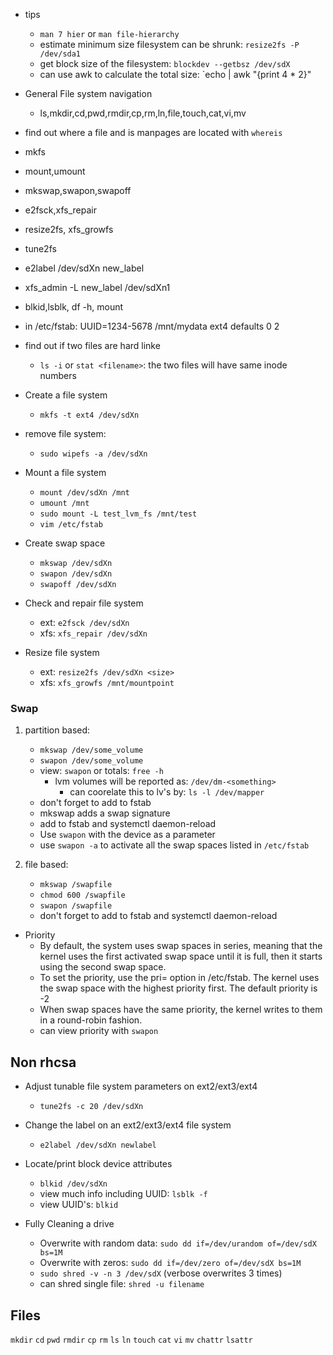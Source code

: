 * tips
    * `man 7 hier` or `man file-hierarchy`
    * estimate minimum size filesystem can be shrunk: `resize2fs -P /dev/sda1`
    * get block size of the filesystem: `blockdev --getbsz /dev/sdX`
    * can use awk to calculate the total size: `echo | awk "{print 4 * 2}"


* General File system navigation
	* ls,mkdir,cd,pwd,rmdir,cp,rm,ln,file,touch,cat,vi,mv

* find out where a file and is manpages are located with `whereis` 

* mkfs
* mount,umount
* mkswap,swapon,swapoff
* e2fsck,xfs_repair
* resize2fs, xfs_growfs
* tune2fs
* e2label /dev/sdXn new_label
* xfs_admin -L new_label /dev/sdXn1
* blkid,lsblk, df -h, mount
* in /etc/fstab: UUID=1234-5678 /mnt/mydata ext4 defaults 0 2

* find out if two files are hard linke
    * `ls -i`  or `stat <filename>`: the two files will have same inode numbers


* Create a file system
    * `mkfs -t ext4 /dev/sdXn`


* remove file system:
	* `sudo wipefs -a /dev/sdXn`


* Mount a file system
    * `mount /dev/sdXn /mnt`
    * `umount /mnt`
    * `sudo mount -L test_lvm_fs /mnt/test`
    * `vim /etc/fstab`

* Create swap space
    * `mkswap /dev/sdXn`
    * `swapon /dev/sdXn`
    * `swapoff /dev/sdXn`

* Check and repair file system
    * ext: `e2fsck /dev/sdXn`
    * xfs: `xfs_repair /dev/sdXn`

* Resize file system
    * ext: `resize2fs /dev/sdXn <size>`
    * xfs: `xfs_growfs /mnt/mountpoint`


### Swap
1. partition based:
	* `mkswap /dev/some_volume`
	* `swapon /dev/some_volume`
	* view: `swapon` or totals: `free -h`
		* lvm volumes will be reported as: `/dev/dm-<something>` 
			* can coorelate this to lv's by: `ls -l /dev/mapper`
	* don't forget to add to fstab
    * mkswap adds a swap signature
    * add to fstab and systemctl daemon-reload
    * Use `swapon` with the device as a parameter
    * use `swapon -a` to activate all the swap spaces listed in `/etc/fstab`


2. file based:
	* `mkswap /swapfile`
	* `chmod 600 /swapfile`
	* `swapon /swapfile`
	* don't forget to add to fstab and systemctl daemon-reload


* Priority
    * By default, the system uses swap spaces in series, meaning that the kernel uses the first activated swap space until it is full, then it starts using the second swap space.
    * To set the priority, use the pri= option in /etc/fstab. The kernel uses the swap space with the highest priority first. The default priority is -2
    * When swap spaces have the same priority, the kernel writes to them in a round-robin fashion.
    * can view priority with `swapon`

## Non rhcsa
* Adjust tunable file system parameters on ext2/ext3/ext4
    * `tune2fs -c 20 /dev/sdXn`

* Change the label on an ext2/ext3/ext4 file system
    * `e2label /dev/sdXn newlabel`

* Locate/print block device attributes
    * `blkid /dev/sdXn`
    * view much info including UUID: `lsblk -f`
    * view UUID's: `blkid`

* Fully Cleaning a drive
	* Overwrite with random data: `sudo dd if=/dev/urandom of=/dev/sdX bs=1M`
	* Overwrite with zeros: `sudo dd if=/dev/zero of=/dev/sdX bs=1M`
	* `sudo shred -v -n 3 /dev/sdX` (verbose overwrites 3 times)
	* can shred single file: `shred -u filename`

## Files
`mkdir`
`cd`
`pwd`
`rmdir`
`cp`
`rm`
`ls`
`ln`
`touch`
`cat`
`vi`
`mv`
`chattr`
`lsattr`

